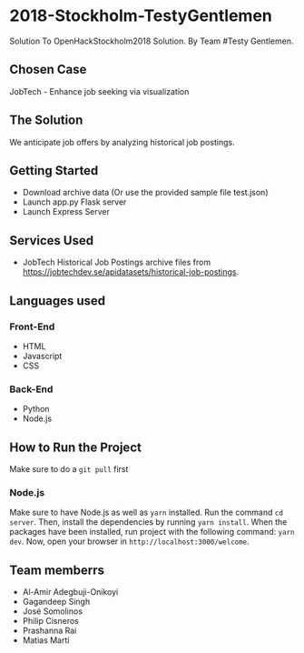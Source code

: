 # 2018-Stockholm-TestyGentlemen
Solution To OpenHackStockholm2018 Solution. By Team #Testy Gentlemen.

## Chosen Case
JobTech - Enhance job seeking via visualization

## The Solution
We anticipate job offers by analyzing historical job postings.

## Getting Started
- Download archive data (Or use the provided sample file test.json)
- Launch app.py Flask server 
- Launch Express Server

## Services Used
- JobTech Historical Job Postings archive files from https://jobtechdev.se/apidatasets/historical-job-postings.

## Languages used
### Front-End
- HTML
- Javascript
- CSS

### Back-End
- Python
- Node.js

## How to Run the Project
Make sure to do a `git pull` first

### Node.js
Make sure to have Node.js as well as `yarn` installed.
Run the command `cd server`. Then, install the dependencies by running `yarn install`.
When the packages have been installed, run project with the following command: `yarn dev`.
Now, open your browser in `http://localhost:3000/welcome`.



## Team memberrs
- Al-Amir Adegbuji-Onikoyi
- Gagandeep Singh
- José Somolinos  
- Philip Cisneros
- Prashanna Rai
- Matias Marti
